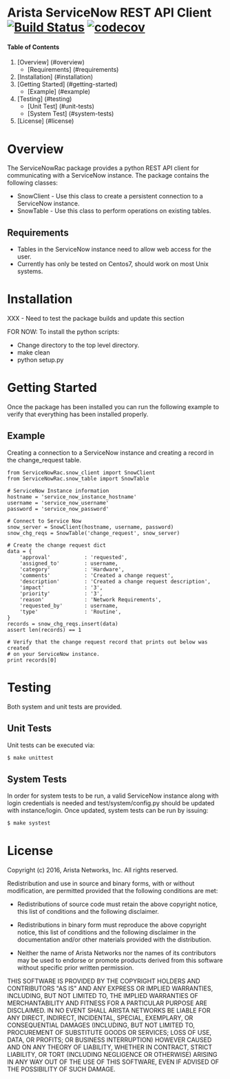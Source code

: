# Arista ServiceNow REST API Client [![Build Status](https://travis-ci.com/aristanetworks/ServiceNowRac.svg?token=5Krshfo4QsdTX49aLCPD&branch=develop)](https://travis-ci.com/aristanetworks/ServiceNowRac) [![codecov](https://codecov.io/gh/aristanetworks/ServiceNowRac/branch/develop/graph/badge.svg?token=YpbBXLe919)](https://codecov.io/gh/aristanetworks/ServiceNowRac)


#### Table of Contents

1. [Overview] (#overview)
    * [Requirements] (#requirements)
2. [Installation] (#installation)
3. [Getting Started] (#getting-started)
    * [Example] (#example)
4. [Testing] (#testing)
    * [Unit Test] (#unit-tests)
    * [System Test] (#system-tests)
5. [License] (#license)

# Overview

The ServiceNowRac package provides a python REST API client for communicating with a ServiceNow instance.
The package contains the following classes:

* SnowClient - Use this class to create a persistent connection to a ServiceNow instance.
* SnowTable - Use this class to perform operations on existing tables.

## Requirements

* Tables in the ServiceNow instance need to allow web access for the user.
* Currently has only be tested on Centos7, should work on most Unix systems.

# Installation

XXX - Need to test the package builds and update this section

FOR NOW: To install the python scripts:

* Change directory to the top level directory.
* make clean
* python setup.py

# Getting Started

Once the package has been installed you can run the following example to verify that everything has been installed properly.

## Example

Creating a connection to a ServiceNow instance and creating a record in the change_request table.

```
from ServiceNowRac.snow_client import SnowClient
from ServiceNowRac.snow_table import SnowTable

# ServiceNow Instance information
hostname = 'service_now_instance_hostname'
username = 'service_now_username'
password = 'service_now_password'

# Connect to Service Now
snow_server = SnowClient(hostname, username, password)
snow_chg_reqs = SnowTable('change_request', snow_server)

# Create the change request dict
data = {
    'approval'           : 'requested',
    'assigned_to'        : username,
    'category'           : 'Hardware',
    'comments'           : 'Created a change request',
    'description'        : 'Created a change request description',
    'impact'             : '3',
    'priority'           : '3',
    'reason'             : 'Network Requirements',
    'requested_by'       : username,
    'type'               : 'Routine',
}
records = snow_chg_reqs.insert(data)
assert len(records) == 1

# Verify that the change request record that prints out below was created
# on your ServiceNow instance.
print records[0]
```

# Testing

Both system and unit tests are provided.

## Unit Tests

Unit tests can be executed via:

```sh
$ make unittest
```

## System Tests

In order for system tests to be run, a valid ServiceNow instance along with login
credentials is needed and test/system/config.py should be updated with instance/login.
Once updated, system tests can be run by issuing:

```sh
$ make systest
```

# License

Copyright (c) 2016, Arista Networks, Inc.
All rights reserved.

Redistribution and use in source and binary forms, with or without modification, are permitted provided that the following conditions are met:

* Redistributions of source code must retain the above copyright notice, this list of conditions and the following disclaimer.

* Redistributions in binary form must reproduce the above copyright notice, this list of conditions and the following disclaimer in the documentation and/or other materials provided with the distribution.

* Neither the name of Arista Networks nor the names of its contributors may be used to endorse or promote products derived from this software without specific prior written permission.

THIS SOFTWARE IS PROVIDED BY THE COPYRIGHT HOLDERS AND CONTRIBUTORS "AS IS" AND ANY EXPRESS OR IMPLIED WARRANTIES, INCLUDING, BUT NOT LIMITED TO, THE IMPLIED WARRANTIES OF MERCHANTABILITY AND FITNESS FOR A PARTICULAR PURPOSE ARE DISCLAIMED. IN NO EVENT SHALL ARISTA NETWORKS BE LIABLE FOR ANY DIRECT, INDIRECT, INCIDENTAL, SPECIAL, EXEMPLARY, OR CONSEQUENTIAL DAMAGES (INCLUDING, BUT NOT LIMITED TO, PROCUREMENT OF SUBSTITUTE GOODS OR SERVICES; LOSS OF USE, DATA, OR PROFITS; OR BUSINESS INTERRUPTION) HOWEVER CAUSED AND ON ANY THEORY OF LIABILITY, WHETHER IN CONTRACT, STRICT LIABILITY, OR TORT (INCLUDING NEGLIGENCE OR OTHERWISE) ARISING IN ANY WAY OUT OF THE USE OF THIS SOFTWARE, EVEN IF ADVISED OF THE POSSIBILITY OF SUCH DAMAGE.
